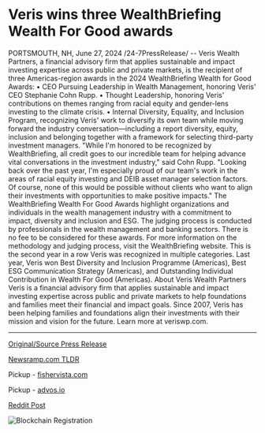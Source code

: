 # Veris wins three WealthBriefing Wealth For Good awards

PORTSMOUTH, NH, June 27, 2024 /24-7PressRelease/ -- Veris Wealth Partners, a financial advisory firm that applies sustainable and impact investing expertise across public and private markets, is the recipient of three Americas-region awards in the 2024 WealthBriefing Wealth for Good Awards:  •	CEO Pursuing Leadership in Wealth Management, honoring Veris' CEO Stephanie Cohn Rupp. •	Thought Leadership, honoring Veris' contributions on themes ranging from racial equity and gender-lens investing to the climate crisis. •	Internal Diversity, Equality, and Inclusion Program, recognizing Veris' work to diversify its own team while moving forward the industry conversation—including a report diversity, equity, inclusion and belonging together with a framework for selecting third-party investment managers.   "While I'm honored to be recognized by WealthBriefing, all credit goes to our incredible team for helping advance vital conversations in the investment industry," said Cohn Rupp. "Looking back over the past year, I'm especially proud of our team's work in the areas of racial equity investing and DEIB asset manager selection factors. Of course, none of this would be possible without clients who want to align their investments with opportunities to make positive impacts."  The WealthBriefing Wealth For Good Awards highlight organizations and individuals in the wealth management industry with a commitment to impact, diversity and inclusion and ESG. The judging process is conducted by professionals in the wealth management and banking sectors. There is no fee to be considered for these awards. For more information on the methodology and judging process, visit the WealthBriefing website.  This is the second year in a row Veris was recognized in multiple categories. Last year, Veris won Best Diversity and Inclusion Programme (Americas), Best ESG Communication Strategy (Americas), and Outstanding Individual Contribution in Wealth For Good (Americas).  About Veris Wealth Partners  Veris is a financial advisory firm that applies sustainable and impact investing expertise across public and private markets to help foundations and families meet their financial and impact goals. Since 2007, Veris has been helping families and foundations align their investments with their mission and vision for the future. Learn more at veriswp.com. 

---

[Original/Source Press Release](https://www.24-7pressrelease.com/press-release/512062/veris-wins-three-wealthbriefing-wealth-for-good-awards)
                    

[Newsramp.com TLDR](https://newsramp.com/curated-news/veris-wealth-partners-receives-three-awards-in-2024-wealthbriefing-wealth-for-good-awards/276e08ca12779b1c7899c573984b26bb) 


Pickup - [fishervista.com](https://fishervista.com/en/veris-wealth-partners-wins-three-wealthbriefing-wealth-for-good-awards/20244528)

Pickup - [advos.io](https://advos.io/en/veris-wealth-partners-secures-three-awards-in-wealth-management-for-good-practices/20244528)
 



[Reddit Post](https://www.reddit.com/r/FinancialNewsramp/comments/1dpla2f/veris_wealth_partners_receives_three_awards_in/) 



![Blockchain Registration](https://cdn.newsramp.app/24-7PressRelease/qrcode/246/27/kitemPJT.webp)